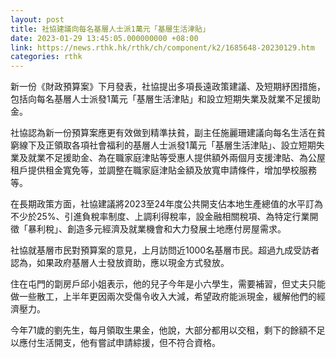 ```yaml
---
layout: post
title: 社協建議向每名基層人士派1萬元「基層生活津貼」
date: 2023-01-29 13:45:05.000000000 +08:00
link: https://news.rthk.hk/rthk/ch/component/k2/1685648-20230129.htm
categories: rthk
---
```


新一份《財政預算案》下月發表，社協提出多項長遠政策建議、及短期紓困措施，包括向每名基層人士派發1萬元「基層生活津貼」和設立短期失業及就業不足援助金。

社協認為新一份預算案應更有效做到精準扶貧，副主任施麗珊建議向每名生活在貧窮線下及正領取各項社會福利的基層人士派發1萬元「基層生活津貼」、設立短期失業及就業不足援助金、為在職家庭津貼等受惠人提供額外兩個月支援津貼、為公屋租戶提供租金寬免等，並調整在職家庭津貼金額及放寬申請條件，增加學校服務等。

在長期政策方面，社協建議將2023至24年度公共開支佔本地生產總值的水平訂為不少於25%、引進負稅率制度、上調利得稅率，設金融相關稅項、為特定行業開徵「暴利稅」、創造多元經濟及就業機會和大力發展土地應付房屋需求。

社協就基層市民對預算案的意見，上月訪問近1000名基層市民。超過九成受訪者認為，如果政府基層人士發放資助，應以現金方式發放。

住在屯門的劏房戶邱小姐表示，他的兒子今年是小六學生，需要補習，但丈夫只能做一些散工，上半年更因兩次受傷令收入大減，希望政府能派現金，緩解他們的經濟壓力。

今年71歲的劉先生，每月領取生果金，他說，大部分都用以交租，剩下的餘額不足以應付生活開支，他有嘗試申請綜援，但不符合資格。
